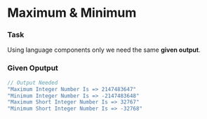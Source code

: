 # Maximum & Minimum

### Task 

Using language components only we need the same **given output**.

### Given Oputput
```cpp
// Output Needed
"Maximum Integer Number Is => 2147483647"
"Minimum Integer Number Is => -2147483648"
"Maximum Short Integer Number Is => 32767"
"Minimum Short Integer Number Is => -32768"
```